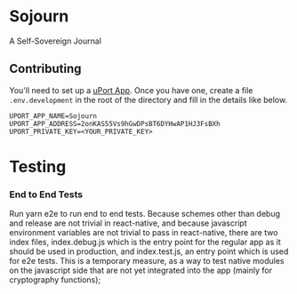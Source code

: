 # Sojourn

A Self-Sovereign Journal

## Contributing

You'll need to set up a [uPort App](https://appmanager.uport.me/). Once you have one,
create a file `.env.development` in the root of the directory and fill in the details like below.

```
UPORT_APP_NAME=Sojourn
UPORT_APP_ADDRESS=2onKAS55Vs9hGwDPsBT6DYHwAP1HJ3FsBXh
UPORT_PRIVATE_KEY=<YOUR_PRIVATE_KEY>
```

# Testing

### End to End Tests

Run yarn e2e to run end to end tests. Because schemes other than debug and release are not trivial in react-native,
and because javascript environment variables are not trivial to pass in react-native,
there are two index files, index.debug.js which is the entry point for the regular app as it should be used in production,
and index.test.js, an entry point which is used for e2e tests. This is a temporary measure, as a way to test native modules
on the javascript side that are not yet integrated into the app (mainly for cryptography functions);

